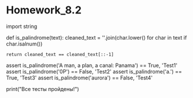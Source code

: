 # Homework_8.2


import string

def is_palindrome(text):
    cleaned_text = ''.join(char.lower() for char in text if char.isalnum())
    
    return cleaned_text == cleaned_text[::-1]

assert is_palindrome('A man, a plan, a canal: Panama') == True, 'Test1'
assert is_palindrome('0P') == False, 'Test2'
assert is_palindrome('a.') == True, 'Test3'
assert is_palindrome('aurora') == False, 'Test4'

print("Все тесты пройдены!")
